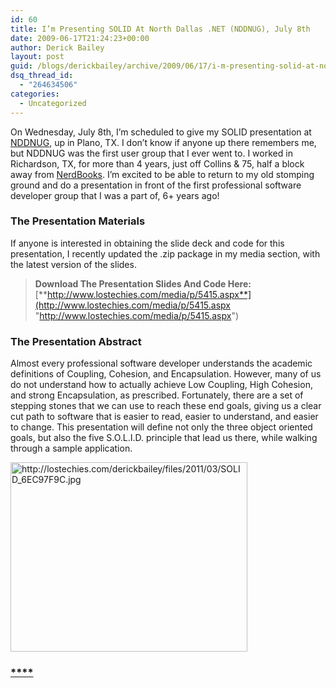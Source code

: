 ```yaml
---
id: 60
title: I’m Presenting SOLID At North Dallas .NET (NDDNUG), July 8th
date: 2009-06-17T21:24:23+00:00
author: Derick Bailey
layout: post
guid: /blogs/derickbailey/archive/2009/06/17/i-m-presenting-solid-at-north-dallas-net-nddnug-july-8th.aspx
dsq_thread_id:
  - "264634506"
categories:
  - Uncategorized
---
```

On Wednesday, July 8th, I’m scheduled to give my SOLID presentation at [NDDNUG](http://northdallas.net/), up in Plano, TX. I don’t know if anyone up there remembers me, but NDDNUG was the first user group that I ever went to. I worked in Richardson, TX, for more than 4 years, just off Collins & 75, half a block away from [NerdBooks](http://www.nerdbooks.com/). I’m excited to be able to return to my old stomping ground and do a presentation in front of the first professional software developer group that I was a part of, 6+ years ago!

### The Presentation Materials

If anyone is interested in obtaining the slide deck and code for this presentation, I recently updated the .zip package in my media section, with the latest version of the slides.

> **Download The Presentation Slides And Code Here:** [**http://www.lostechies.com/media/p/5415.aspx**](http://www.lostechies.com/media/p/5415.aspx "http://www.lostechies.com/media/p/5415.aspx")

### The Presentation Abstract

Almost every professional software developer understands the academic definitions of Coupling, Cohesion, and Encapsulation. However, many of us do not understand how to actually achieve Low Coupling, High Cohesion, and strong Encapsulation, as prescribed. Fortunately, there are a set of stepping stones that we can use to reach these end goals, giving us a clear cut path to software that is easier to read, easier to understand, and easier to change. This presentation will define not only the three object oriented goals, but also the five S.O.L.I.D. principle that lead us there, while walking through a sample application.

[<img style="border-right: 0px;border-top: 0px;border-left: 0px;border-bottom: 0px" height="303" alt="http://lostechies.com/derickbailey/files/2011/03/SOLID_6EC97F9C.jpg" src="http://lostechies.com/derickbailey/files/2011/03/SOLID_6EC97F9C.jpg" width="379" border="0" />](http://lostechies.com/derickbailey/files/2011/03/SOLID_6EC97F9C.jpg)

### 

### [****](http://www.lostechies.com/media/p/5415.aspx "http://www.lostechies.com/media/p/5415.aspx")